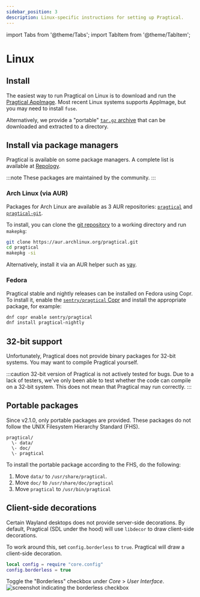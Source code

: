 ```yaml
---
sidebar_position: 3
description: Linux-specific instructions for setting up Pragtical.
---
```


import Tabs from '@theme/Tabs';
import TabItem from '@theme/TabItem';

# Linux

## Install

The easiest way to run Pragtical on Linux is to download and run the [Pragtical AppImage][1].
Most recent Linux systems supports AppImage, but you may need to install `fuse`.

Alternatively, we provide a "portable" [`tar.gz` archive][2] that can be
downloaded and extracted to a directory.

## Install via package managers

Pragtical is available on some package managers.
A complete list is available at [Repology][3].

:::note These packages are maintained by the community.
:::

### Arch Linux (via AUR)

Packages for Arch Linux are available as 3 AUR repositories: [`pragtical`][4] and [`pragtical-git`][5].

To install, you can clone the [git repository][6] to a working directory and run `makepkg`:

```bash
git clone https://aur.archlinux.org/pragtical.git
cd pragtical
makepkg -si
```

Alternatively, install it via an AUR helper such as [yay][7].

### Fedora

Pragtical stable and nightly releases can be installed on Fedora using Copr.
To install it, enable the [`sentry/pragtical` Copr][8] and install the appropriate
package, for example:

```bash
dnf copr enable sentry/pragtical
dnf install pragtical-nightly
```

## 32-bit support

Unfortunately, Pragtical does not provide binary packages for 32-bit systems.
You may want to compile Pragtical yourself.

:::caution 32-bit version of Pragtical is not actively tested for bugs.
Due to a lack of testers, we've only been able to test whether the code can
compile on a 32-bit system. This does not mean that Pragtical may run correctly.
:::

## Portable packages

Since v2.1.0, only portable packages are provided.
These packages do not follow the UNIX Filesystem Hierarchy Standard (FHS).

```
pragtical/
  \- data/
  \- doc/
  \- pragtical
```

To install the portable package according to the FHS, do the following:

1. Move `data/` to `/usr/share/pragtical`.
2. Move `doc/` to `/usr/share/doc/pragtical`
3. Move `pragtical` to `/usr/bin/pragtical`

## Client-side decorations

Certain Wayland desktops does not provide server-side decorations.
By default, Pragtical (SDL under the hood) will use `libdecor` to draw client-side decorations.

To work around this, set `config.borderless` to `true`.
Pragtical will draw a client-side decoration.

<Tabs>
  <TabItem value="user-module" label="User Module" default>

```lua
local config = require "core.config"
config.borderless = true
```

  </TabItem>
  <TabItem value="settings-ui" label="Settings UI">

Toggle the "Borderless" checkbox under _Core_ > _User Interface_.
![screenshot indicating the borderless checkbox][9]

  </TabItem>
</Tabs>


[1]: https://github.com/pragtical/pragtical/releases/download/rolling/Pragtical-rolling-x86_64.AppImage
[2]: https://github.com/pragtical/pragtical/releases/download/rolling/pragtical-rolling-linux-x86_64-portable.tar.gz
[3]: https://repology.org/project/pragtical/versions
[4]: https://aur.archlinux.org/packages/pragtical
[5]: https://aur.archlinux.org/packages/pragtical-git
[6]: https://aur.archlinux.org/pragtical.git
[7]: https://github.com/Jguer/yay
[8]: https://copr.fedorainfracloud.org/coprs/sentry/pragtical/
[9]: /img/user-guide/settings/borderless.png
